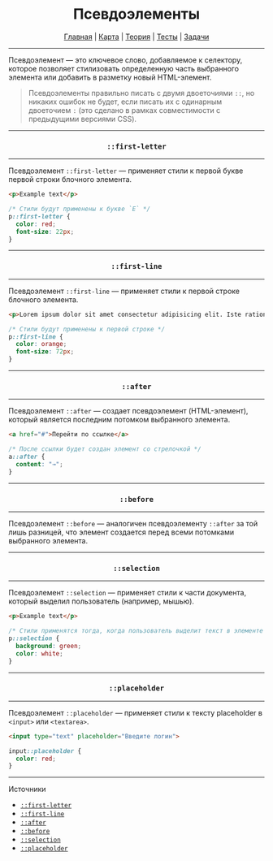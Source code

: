 <div align="center">

# Псевдоэлементы

[Главная](https://github.com/dollaween/junior-roadmap/)
|
[Карта](/roadmap/README.md)
|
[Теория](/theory/README.md)
|
[Тесты](/tests/README.md)
|
[Задачи](/tasks/README.md)

</div>

---

Псевдоэлемент — это ключевое слово, добавляемое к селектору, которое позволяет стилизовать определенную часть выбранного элемента или добавить в разметку новый HTML-элемент.

> Псевдоэлементы правильно писать с двумя двоеточиями `::`, но никаких ошибок не будет, если писать их с одинарным двоеточием `:` (это сделано в рамках совместимости с предыдущими версиями CSS).

---

<div align="center">

### `::first-letter`

</div>

---

Псевдоэлемент `::first-letter` — применяет стили к первой букве первой строки блочного элемента.

```html
<p>Example text</p>
```

```css
/* Стили будут применены к букве `E` */
p::first-letter {
  color: red;
  font-size: 22px;
}
```

---

<div align="center">

### `::first-line`

</div>

---

Псевдоэлемент `::first-line` — применяет стили к первой строке блочного элемента.

```html
<p>Lorem ipsum dolor sit amet consectetur adipisicing elit. Iste ratione iure, magni nam dicta laboriosam soluta eos incidunt, voluptatem expedita.</p>
```

```css
/* Стили будут применены к первой строке */
p::first-line {
  color: orange;
  font-size: 72px;
}
```

---

<div align="center">

### `::after`

</div>

---

Псевдоэлемент `::after` — создает псевдоэлемент (HTML-элемент), который является последним потомком выбранного элемента.

```html
<a href="#">Перейти по ссылке</a>
```

```css
/* После ссылки будет создан элемент со стрелочкой */
a::after {
  content: "→";
}
```

---

<div align="center">

### `::before`

</div>

---

Псевдоэлемент `::before` — аналогичен псевдоэлементу `::after` за той лишь разницей, что элемент создается перед всеми потомками выбранного элемента.

---

<div align="center">

### `::selection`

</div>

---

Псевдоэлемент `::selection` — применяет стили к части документа, который выделил пользователь (например, мышью).

```html
<p>Example text</p>
```

```css
/* Стили применятся тогда, когда пользователь выделит текст в элементе `p` */
p::selection {
  background: green;
  color: white;
}
```

---

<div align="center">

### `::placeholder`

</div>

---

Псевдоэлемент `::placeholder` — применяет стили к тексту placeholder в `<input>` или `<textarea>`.

```html
<input type="text" placeholder="Введите логин">
```

```css
input::placeholder {
  color: red;
}
```

---

Источники
- [`::first-letter`](https://developer.mozilla.org/ru/docs/Web/CSS/::first-letter)
- [`::first-line`](https://developer.mozilla.org/ru/docs/Web/CSS/::first-line)
- [`::after`](https://developer.mozilla.org/ru/docs/Web/CSS/::after)
- [`::before`](https://developer.mozilla.org/ru/docs/Web/CSS/::before)
- [`::selection`](https://developer.mozilla.org/ru/docs/Web/CSS/::selection)
- [`::placeholder`](https://developer.mozilla.org/ru/docs/Web/CSS/::placeholder)
